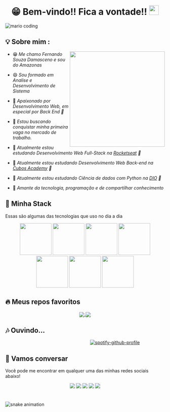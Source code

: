 <h1 align="center" >😁 Bem-vindo!! Fica a vontade!!  <img src="https://media.giphy.com/media/hvRJCLFzcasrR4ia7z/giphy.gif" width="30px"></h1>

![mario coding](https://i.imgur.com/1ZvVkDc.gif)

## 💡 Sobre mim :

<img align="right" src="https://github.com/josepholiveira/josepholiveira/blob/master/images/illustration.png" width="300"/>

 - 😁 *Me chamo Fernando Souza Damasceno e sou do Amazonas* 

 - 😄 *Sou formado em Analise e Desenvolvimento de Sistema* 
 
 - 💜 *Apaixonado por Desenvolvimento Web, em especial por Back End 💙* 
 
 - 👯 *Estou buscando conquistar minha primeira vaga no mercado de trabalho.*
 
 - 🌱 *Atualmente estou estudando Desenvolvimento Web Full-Stack na [Rocketseat](https://www.rocketseat.com.br/) 🚀*

 - 🌱 *Atualmente estou estudando Desenvolvimento Web Back-end na [Cubos Academy](https://cubos.academy/) 🚀*

 - 🌱 *Atualmente estou estudando Ciência de dados com Python na [DIO](https://www.dio.me/) 🚀*
 
 - 💬 *Amante da tecnologia, programação e de compartilhar conhecimento* 


## 🔮 Minha Stack
 Essas são algumas das tecnologias que uso no dia a dia

<div align="center">
 <img src="https://media4.giphy.com/media/v1.Y2lkPTc5MGI3NjExdW51eXU2bjV3anB1M2djYnAwY3J0YTMwcHE2a3hjZjk5ZTg5ZWg1aiZlcD12MV9pbnRlcm5hbF9naWZfYnlfaWQmY3Q9cw/XAxylRMCdpbEWUAvr8/giphy.gif" width="100">
 <img src="https://media0.giphy.com/media/v1.Y2lkPTc5MGI3NjExOHF6ZDB3b2I2MHNqbzFkMXplamU0N2hicTVsaXRsZnJucjk1NHE1ciZlcD12MV9pbnRlcm5hbF9naWZfYnlfaWQmY3Q9cw/fsEaZldNC8A1PJ3mwp/giphy.gif" width="100">
 <img src="https://media3.giphy.com/media/ln7z2eWriiQAllfVcn/200w.webp" width="100">
 <img src="https://media3.giphy.com/media/v1.Y2lkPTc5MGI3NjExbmUxNTNuNjAxM2hka3ZuMmthdnFtM3p6d3VtcWhldGoyYnF0a2ljcyZlcD12MV9pbnRlcm5hbF9naWZfYnlfaWQmY3Q9cw/kdFc8fubgS31b8DsVu/giphy.gif" width="100">
 <img src="https://i.giphy.com/media/eNAsjO55tPbgaor7ma/200w.webp" width="100">      
 <img src="https://i.giphy.com/media/KzJkzjggfGN5Py6nkT/200.webp" width="100">      
 <img src="https://i.giphy.com/media/IdyAQJVN2kVPNUrojM/200.webp" width="100">
</div>


## 🔥 Meus repos favoritos

<div align="center">
 <a href="https://github.com/FernandoNandoz/nlwspacetime">
  <img align="center" src="https://github-readme-stats.vercel.app/api/pin/?username=FernandoNandoz&repo=nlwspacetime&theme=react&hide_border=true" />
</a>
<a href="https://github.com/FernandoNandoz/be-the-hero">
  <img align="center" src="https://github-readme-stats.vercel.app/api/pin/?username=FernandoNandoz&repo=be-the-hero&theme=react&hide_border=true" />
</a>
</div>

 
## 🎶 Ouvindo...
 
&nbsp;&nbsp;&nbsp;&nbsp;&nbsp;&nbsp;&nbsp;&nbsp;&nbsp;&nbsp;&nbsp;&nbsp;&nbsp;&nbsp;&nbsp;&nbsp;&nbsp;&nbsp;&nbsp;&nbsp;&nbsp;&nbsp;&nbsp;&nbsp;&nbsp;&nbsp;&nbsp;&nbsp;&nbsp;&nbsp;&nbsp;&nbsp;&nbsp;&nbsp;&nbsp;&nbsp;&nbsp;&nbsp;&nbsp;&nbsp;&nbsp;&nbsp;&nbsp;&nbsp;&nbsp;&nbsp;&nbsp;&nbsp;&nbsp;&nbsp;&nbsp;&nbsp;&nbsp;&nbsp;&nbsp;&nbsp;&nbsp;&nbsp;&nbsp;&nbsp;&nbsp;&nbsp;&nbsp;&nbsp;&nbsp;&nbsp;&nbsp; [![spotify-github-profile](https://spotify-github-profile.vercel.app/api/view?uid=nandomult16&cover_image=true&theme=default&show_offline=false&background_color=121212&interchange=false)](https://github.com/kittinan/spotify-github-profile)


## :speech_balloon: Vamos conversar  

Você pode me encontrar em qualquer uma das minhas redes sociais abaixo! 

<div align="center">
<a href="https://twitter.com/thebacurauu" target="_blank"><img src="https://img.shields.io/badge/Twitter-2CA5E0?style=for-the-badge&logo=twitter&logoColor=white" target="_blank"></a>  
<a href="https://github.com/fernandonandoz"><img src="https://img.shields.io/badge/-Github-%23333?style=for-the-badge&logo=github&logoColor=white" target="_blank"></a>  
<a href="https://instagram.com/fernandonandoz" target="_blank"><img src="https://img.shields.io/badge/-Instagram-%23E4405F?style=for-the-badge&logo=instagram&logoColor=white" target="_blank"></a>  
<a href="mailto:nandonet1998@gmail.com"><img src="https://img.shields.io/badge/-Gmail-ff9800?style=for-the-badge&logo=gmail&logoColor=white" target="_blank"></a>  
<a href="https://www.linkedin.com/in/fernandonandoz/" target="_blank"><img src="https://img.shields.io/badge/-LinkedIn-%230077B5?style=for-the-badge&logo=linkedin&logoColor=white" target="_blank"></a>
</div>
 
#
 
![snake animation](https://github.com/FernandoNandoz/FernandoNandoz/blob/output/github-contribution-grid-snake2.svg)

